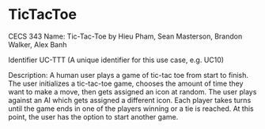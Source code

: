 # TicTacToe
CECS 343
Name: Tic-Tac-Toe by Hieu Pham, Sean Masterson, Brandon Walker, Alex Banh

Identifier UC-TTT (A unique identifier for this use case, e.g. UC10)

Description: A human user plays a game of tic-tac toe from start to finish. The user initializes a tic-tac-toe game, chooses the amount of time they want to make a move, then gets assigned an icon at random. The user plays against an AI which gets assigned a different icon. Each player takes turns until the game ends in one of the players winning or a tie is reached. At this point, the user has the option to start another game.
